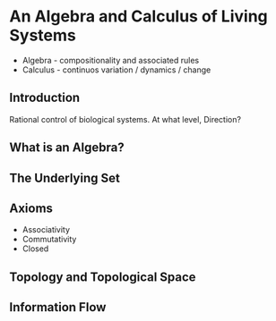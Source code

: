 # An Algebra and Calculus of Living Systems

- Algebra - compositionality and associated rules
- Calculus - continuos variation / dynamics / change

## Introduction

Rational control of biological systems.
At what level, Direction?

## What is an Algebra?

## The Underlying Set

## Axioms

- Associativity
- Commutativity
- Closed

## Topology and Topological Space

## Information Flow
